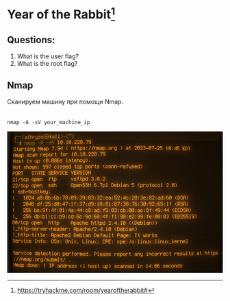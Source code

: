 # Year of the Rabbit[^1]
## Questions:
1. What is the user flag? <br />
1. What is the root flag? <br />
## Nmap
Сканируем машину при помощи Nmap. <br />
<br />
```console
nmap -A -sV your_machine_ip
```
![nmap_scan](https://github.com/Athryss/TryHackMe_writeups/blob/main/Year_of_the_rabbit/screenshots/1.png?raw=true)

[^1]:https://tryhackme.com/room/yearoftherabbit#
